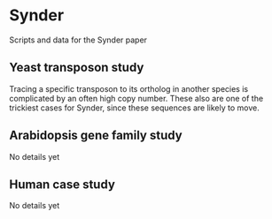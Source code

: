 # Synder

Scripts and data for the Synder paper

## Yeast transposon study

Tracing a specific transposon to its ortholog in another species is complicated
by an often high copy number. These also are one of the trickiest cases for
Synder, since these sequences are likely to move.

## Arabidopsis gene family study

No details yet

## Human case study

No details yet
